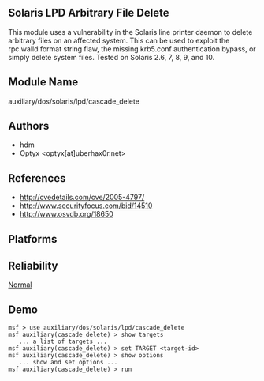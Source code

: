 ## Solaris LPD Arbitrary File Delete

This module uses a vulnerability in the Solaris line printer 
daemon to delete arbitrary files on an affected system. This 
can be used to exploit the rpc.walld format string flaw, the 
missing krb5.conf authentication bypass, or simply delete 
system files. Tested on Solaris 2.6, 7, 8, 9, and 10.


## Module Name
auxiliary/dos/solaris/lpd/cascade_delete

## Authors
* hdm
* Optyx <optyx[at]uberhax0r.net>


## References
* http://cvedetails.com/cve/2005-4797/
* http://www.securityfocus.com/bid/14510
* http://www.osvdb.org/18650




## Platforms


## Reliability
[Normal](https://github.com/rapid7/metasploit-framework/wiki/Exploit-Ranking)

## Demo

```
msf > use auxiliary/dos/solaris/lpd/cascade_delete
msf auxiliary(cascade_delete) > show targets
   ... a list of targets ...
msf auxiliary(cascade_delete) > set TARGET <target-id>
msf auxiliary(cascade_delete) > show options
   ... show and set options ...
msf auxiliary(cascade_delete) > run
```
    
    